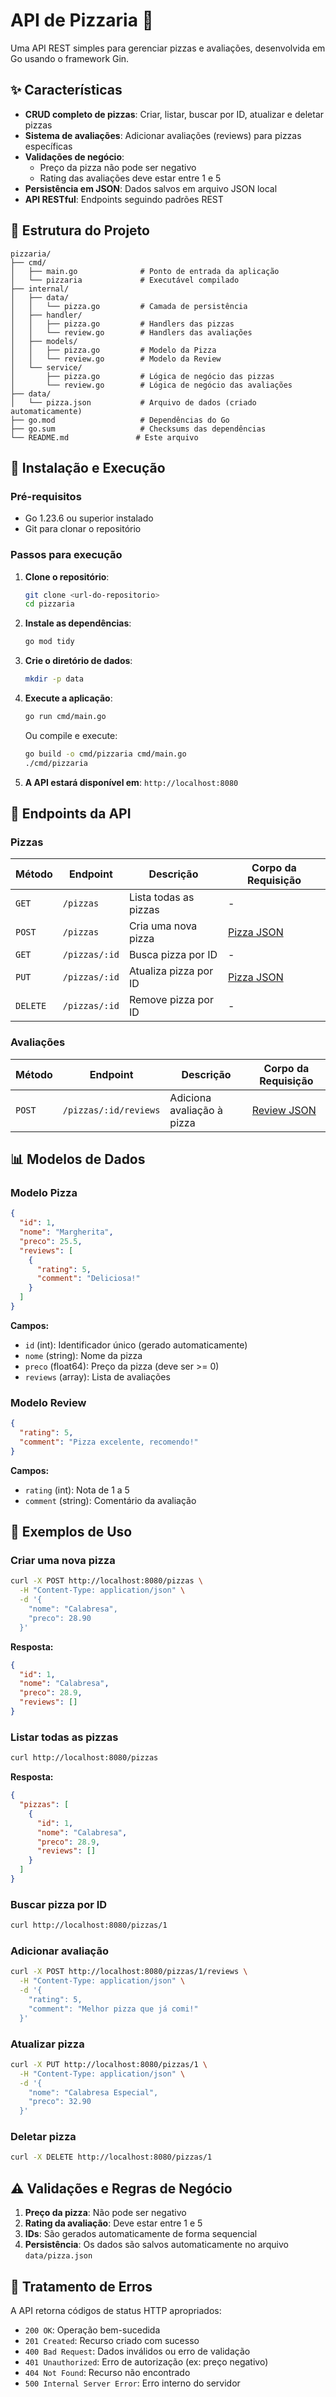# API de Pizzaria 🍕

Uma API REST simples para gerenciar pizzas e avaliações, desenvolvida em Go usando o framework Gin.

## ✨ Características

- **CRUD completo de pizzas**: Criar, listar, buscar por ID, atualizar e deletar pizzas
- **Sistema de avaliações**: Adicionar avaliações (reviews) para pizzas específicas
- **Validações de negócio**:
  - Preço da pizza não pode ser negativo
  - Rating das avaliações deve estar entre 1 e 5
- **Persistência em JSON**: Dados salvos em arquivo JSON local
- **API RESTful**: Endpoints seguindo padrões REST

## 📁 Estrutura do Projeto

```
pizzaria/
├── cmd/
│   ├── main.go              # Ponto de entrada da aplicação
│   └── pizzaria             # Executável compilado
├── internal/
│   ├── data/
│   │   └── pizza.go         # Camada de persistência
│   ├── handler/
│   │   ├── pizza.go         # Handlers das pizzas
│   │   └── review.go        # Handlers das avaliações
│   ├── models/
│   │   ├── pizza.go         # Modelo da Pizza
│   │   └── review.go        # Modelo da Review
│   └── service/
│       ├── pizza.go         # Lógica de negócio das pizzas
│       └── review.go        # Lógica de negócio das avaliações
├── data/
│   └── pizza.json           # Arquivo de dados (criado automaticamente)
├── go.mod                   # Dependências do Go
├── go.sum                   # Checksums das dependências
└── README.md               # Este arquivo
```

## 🚀 Instalação e Execução

### Pré-requisitos

- Go 1.23.6 ou superior instalado
- Git para clonar o repositório

### Passos para execução

1. **Clone o repositório**:

   ```bash
   git clone <url-do-repositorio>
   cd pizzaria
   ```

2. **Instale as dependências**:

   ```bash
   go mod tidy
   ```

3. **Crie o diretório de dados**:

   ```bash
   mkdir -p data
   ```

4. **Execute a aplicação**:

   ```bash
   go run cmd/main.go
   ```

   Ou compile e execute:

   ```bash
   go build -o cmd/pizzaria cmd/main.go
   ./cmd/pizzaria
   ```

5. **A API estará disponível em**: `http://localhost:8080`

## 🔗 Endpoints da API

### Pizzas

| Método   | Endpoint      | Descrição             | Corpo da Requisição         |
| -------- | ------------- | --------------------- | --------------------------- |
| `GET`    | `/pizzas`     | Lista todas as pizzas | -                           |
| `POST`   | `/pizzas`     | Cria uma nova pizza   | [Pizza JSON](#modelo-pizza) |
| `GET`    | `/pizzas/:id` | Busca pizza por ID    | -                           |
| `PUT`    | `/pizzas/:id` | Atualiza pizza por ID | [Pizza JSON](#modelo-pizza) |
| `DELETE` | `/pizzas/:id` | Remove pizza por ID   | -                           |

### Avaliações

| Método | Endpoint              | Descrição                  | Corpo da Requisição           |
| ------ | --------------------- | -------------------------- | ----------------------------- |
| `POST` | `/pizzas/:id/reviews` | Adiciona avaliação à pizza | [Review JSON](#modelo-review) |

## 📊 Modelos de Dados

### Modelo Pizza

```json
{
  "id": 1,
  "nome": "Margherita",
  "preco": 25.5,
  "reviews": [
    {
      "rating": 5,
      "comment": "Deliciosa!"
    }
  ]
}
```

**Campos:**

- `id` (int): Identificador único (gerado automaticamente)
- `nome` (string): Nome da pizza
- `preco` (float64): Preço da pizza (deve ser >= 0)
- `reviews` (array): Lista de avaliações

### Modelo Review

```json
{
  "rating": 5,
  "comment": "Pizza excelente, recomendo!"
}
```

**Campos:**

- `rating` (int): Nota de 1 a 5
- `comment` (string): Comentário da avaliação

## 📝 Exemplos de Uso

### Criar uma nova pizza

```bash
curl -X POST http://localhost:8080/pizzas \
  -H "Content-Type: application/json" \
  -d '{
    "nome": "Calabresa",
    "preco": 28.90
  }'
```

**Resposta:**

```json
{
  "id": 1,
  "nome": "Calabresa",
  "preco": 28.9,
  "reviews": []
}
```

### Listar todas as pizzas

```bash
curl http://localhost:8080/pizzas
```

**Resposta:**

```json
{
  "pizzas": [
    {
      "id": 1,
      "nome": "Calabresa",
      "preco": 28.9,
      "reviews": []
    }
  ]
}
```

### Buscar pizza por ID

```bash
curl http://localhost:8080/pizzas/1
```

### Adicionar avaliação

```bash
curl -X POST http://localhost:8080/pizzas/1/reviews \
  -H "Content-Type: application/json" \
  -d '{
    "rating": 5,
    "comment": "Melhor pizza que já comi!"
  }'
```

### Atualizar pizza

```bash
curl -X PUT http://localhost:8080/pizzas/1 \
  -H "Content-Type: application/json" \
  -d '{
    "nome": "Calabresa Especial",
    "preco": 32.90
  }'
```

### Deletar pizza

```bash
curl -X DELETE http://localhost:8080/pizzas/1
```

## ⚠️ Validações e Regras de Negócio

1. **Preço da pizza**: Não pode ser negativo
2. **Rating da avaliação**: Deve estar entre 1 e 5
3. **IDs**: São gerados automaticamente de forma sequencial
4. **Persistência**: Os dados são salvos automaticamente no arquivo `data/pizza.json`

## 🐛 Tratamento de Erros

A API retorna códigos de status HTTP apropriados:

- `200 OK`: Operação bem-sucedida
- `201 Created`: Recurso criado com sucesso
- `400 Bad Request`: Dados inválidos ou erro de validação
- `401 Unauthorized`: Erro de autorização (ex: preço negativo)
- `404 Not Found`: Recurso não encontrado
- `500 Internal Server Error`: Erro interno do servidor